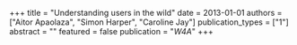 +++
title = "Understanding users in the wild"
date = 2013-01-01
authors = ["Aitor Apaolaza", "Simon Harper", "Caroline Jay"]
publication_types = ["1"]
abstract = ""
featured = false
publication = "*W4A*"
+++

